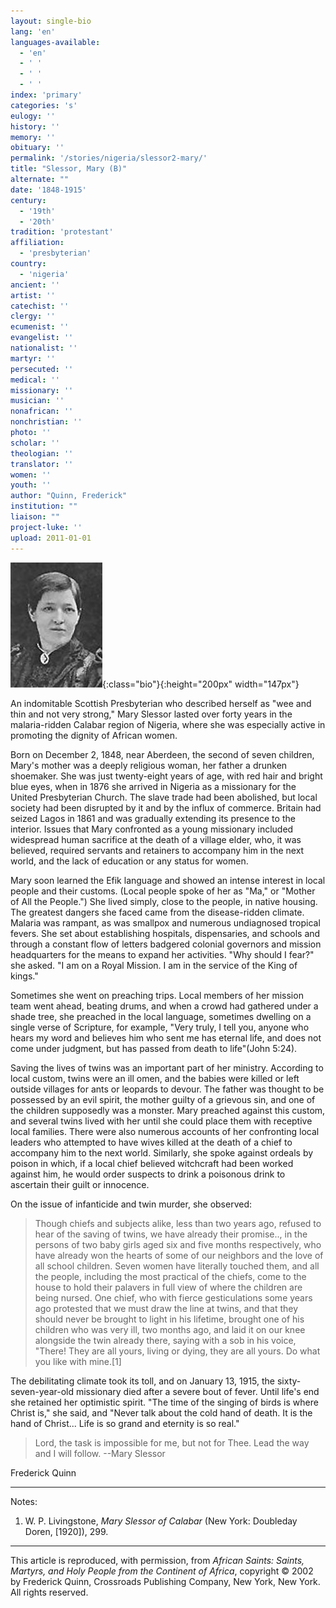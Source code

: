```yaml
---
layout: single-bio
lang: 'en'
languages-available:
  - 'en'
  - ' '
  - ' '
  - ' '
index: 'primary'
categories: 's'
eulogy: ''
history: ''
memory: ''
obituary: ''
permalink: '/stories/nigeria/slessor2-mary/'
title: "Slessor, Mary (B)"
alternate: ""
date: '1848-1915'
century:
  - '19th'
  - '20th'
tradition: 'protestant'
affiliation:
  - 'presbyterian'
country:
  - 'nigeria'
ancient: ''
artist: ''
catechist: ''
clergy: ''
ecumenist: ''
evangelist: ''
nationalist: ''
martyr: ''
persecuted: ''
medical: ''
missionary: ''
musician: ''
nonafrican: ''
nonchristian: ''
photo: ''
scholar: ''
theologian: ''
translator: ''
women: ''
youth: ''
author: "Quinn, Frederick"
institution: ""
liaison: ""
project-luke: ''
upload: 2011-01-01
---
```


![Mary Slessor - "Ma"](/images/bio-pics/nigeria/slessor2-mary/slessorr2.jpg){:class="bio"}{:height="200px" width="147px"}

An indomitable Scottish Presbyterian who described herself as "wee and thin and not very strong," Mary Slessor lasted over forty years in the malaria-ridden Calabar region of Nigeria, where she was especially active in promoting the dignity of African women.

Born on December 2, 1848, near Aberdeen, the second of seven children, Mary's mother was a deeply religious woman, her father a drunken shoemaker. She was just twenty-eight years of age, with red hair and bright blue eyes, when in 1876 she arrived in Nigeria as a missionary for the United Presbyterian Church. The slave trade had been abolished, but local society had been disrupted by it and by the influx of commerce. Britain had seized Lagos in 1861 and was gradually extending its presence to the interior. Issues that Mary confronted as a young missionary included widespread human sacrifice at the death of a village elder, who, it was believed, required servants and retainers to accompany him in the next world, and the lack of education or any status for women.

Mary soon learned the Efik language and showed an intense interest in local people and their customs. (Local people spoke of her as "Ma," or "Mother of All the People.") She lived simply, close to the people, in native housing. The greatest dangers she faced came from the disease-ridden climate. Malaria was rampant, as was smallpox and numerous undiagnosed tropical fevers. She set about establishing hospitals, dispensaries, and schools and through a constant flow of letters badgered colonial governors and mission headquarters for the means to expand her activities. "Why should I fear?" she asked. "I am on a Royal Mission. I am in the service of the King of kings."

Sometimes she went on preaching trips. Local members of her mission team went ahead, beating drums, and when a crowd had gathered under a shade tree, she preached in the local language, sometimes dwelling on a single verse of Scripture, for example, "Very truly, I tell you, anyone who hears my word and believes him who sent me has eternal life, and does not come under judgment, but has passed from death to life"(John 5:24).

Saving the lives of twins was an important part of her ministry. According to local custom, twins were an ill omen, and the babies were killed or left outside villages for ants or leopards to devour. The father was thought to be possessed by an evil spirit, the mother guilty of a grievous sin, and one of the children supposedly was a monster. Mary preached against this custom, and several twins lived with her until she could place them with receptive local families. There were also numerous accounts of her confronting local leaders who attempted to have wives killed at the death of a chief to accompany him to the next world. Similarly, she spoke against ordeals by poison in which, if a local chief believed witchcraft had been worked against him, he would order suspects to drink a poisonous drink to ascertain their guilt or innocence.

On the issue of infanticide and twin murder, she observed:

> Though chiefs and subjects alike, less than two years ago, refused to hear of the saving of twins, we have already their promise.., in the persons of two baby girls aged six and five months respectively, who have already won the hearts of some of our neighbors and the love of all school children. Seven women have literally touched them, and all the people, including the most practical of the chiefs, come to the house to hold their palavers in full view of where the children are being nursed. One chief, who with fierce gesticulations some years ago protested that we must draw the line at twins, and that they should never be brought to light in his lifetime, brought one of his children who was very ill, two months ago, and laid it on our knee alongside the twin already there, saying with a sob in his voice, "There! They are all yours, living or dying, they are all yours. Do what you like with mine.[1]
> 

The debilitating climate took its toll, and on January 13, 1915, the sixty-seven-year-old missionary died after a severe bout of fever. Until life's end she retained her optimistic spirit. "The time of the singing of birds is where Christ is," she said, and "Never talk about the cold hand of death. It is the hand of Christ... Life is so grand and eternity
is so real."

> Lord, the task is impossible for me, but not for Thee. Lead the way and I will follow. --Mary Slessor

Frederick Quinn

---

Notes:

1.  W. P. Livingstone, *Mary Slessor of Calabar* (New York: Doubleday Doren, [1920]), 299.

---

This article is reproduced, with permission, from *African Saints: Saints, Martyrs, and Holy People from the Continent of Africa*, copyright &copy; 2002 by Frederick Quinn, Crossroads Publishing Company, New York, New York.  All rights reserved.